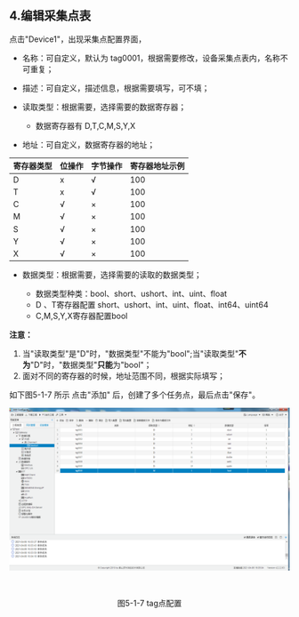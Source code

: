 ## 4.编辑采集点表

点击"Device1"，出现采集点配置界面，

- 名称：可自定义，默认为  tag0001，根据需要修改，设备采集点表内，名称不可重复；
- 描述：可自定义，描述信息，根据需要填写，可不填；
- 读取类型：根据需要，选择需要的数据寄存器；
  
  - 数据寄存器有 D,T,C,M,S,Y,X
- 地址：可自定义，数据寄存器的地址；
  

| 寄存器类型 | 位操作 | 字节操作 | 寄存器地址示例 |
| ---------- | ------ | -------- | -------------- |
| D          | x      | √        | 100            |
| T          | x      | √        | 100            |
| C          | √      | ×        | 100            |
| M          | √      | ×        | 100            |
| S          | √      | ×        | 100            |
| Y          | √      | ×        | 100            |
| X          | √      | ×        | 100            |

- 数据类型：根据需要，选择需要的读取的数据类型；

  - 数据类型种类：bool、short、ushort、int、uint、float
  - D 、T寄存器配置 short、ushort、int、uint、float、int64、uint64
  - C,M,S,Y,X寄存器配置bool

**注意：**

  1. 当"读取类型"是"D"时，"数据类型"不能为"bool";当"读取类型"**不为**"D"时，"数据类型"**只能**为"bool"；
  2. 面对不同的寄存器的时候，地址范围不同，根据实际填写；

如下图5-1-7 所示  点击"添加" 后，创建了多个任务点，最后点击"保存"。

![](assets/tag配置.png)

​					

<center>图5-1-7 tag点配置</center>

